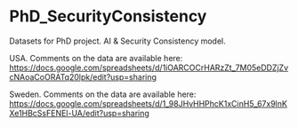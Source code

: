 # PhD_SecurityConsistency
Datasets for PhD project. AI &amp; Security Consistency model.

USA. Comments on the data are available here: https://docs.google.com/spreadsheets/d/1iOARCOCrHARzZt_7M05eDDZjZvcNAoaCoORATq20lpk/edit?usp=sharing

Sweden. Comments on the data are available here: https://docs.google.com/spreadsheets/d/1_98JHvHHPhcK1xCinH5_67x9lnKXe1HBcSsFENEl-UA/edit?usp=sharing
